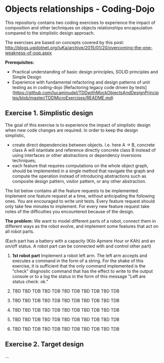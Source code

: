 # Objects relationships - Coding-Dojo

This repositoriy contains two coding exercises to experience the impact of composition and other techniques on objects relationships encapsulation compared to the simplistic design approach.

The exercises are based on concepts covered by this post: http://blogs.ugidotnet.org/luKa/archive/2015/01/20/overcoming-the-one-weakness-of-oop.aspx

**Prerequisites:**
- Practical understanding of basic design principles, SOLID principles and Simple Design
- Experience with fundamental refactoring and design patterns of unit testing as in coding-dojo [Refactoring legacy code driven by tests] (https://github.com/lucaminudel/TDDwithMockObjectsAndDesignPrinciples/blob/master/TDDMicroExercises/README.md)

## Exercise 1. Simplistic design

The goal of this exercise is to experience the impact of simplistic design when new code changes are required.
In order to keep the design simplistic, 
- create direct dependencies between objects. I.e. here A -> B, concrete class A will istantiate and reference directly concrete class B instead of using interfaces or other abstractions or dependency inversions techniques;
- each feature that requires computations on the whole object graph, should be implemented in a single method that navigate the graph and compute the operation instead of introducing abstractions such as composite design pattern, visitor pattern, or any other abstraction.

The list below contains all the feature requests to be implemented. Implement one feature request at a time, without anticipating the following ones. You are encouraged to write unit tests. Every feature request should only take few minutes to implement. For every new feature request take notes of the difficulties you encountered because of the design.

**The problem:** We want to model different parts of a robot, connect them in different ways as the robot evolve, and implement some features that act on all robot parts.

(Each part has a battery with a capacity (Kilo Apmere Hour or KAh) and an on/off status. A robot part can be connected with and control other part)

1. **1st robot part**
Implement a robot left arm. 
The left arm accepts and executes a command in the form of a string. For the shake of this exercise, it is sufficient that the only command implemented is the "check" disgnostic command that has the effect to write to the output console or to a log the status in the form of this message "Left are status check: ok."

2. TBD TBD TDB TBD TDB TBD TDB TBD TDB TBD TDB 
3. TBD TBD TDB TBD TDB TBD TDB TBD TDB TBD TDB 
4. TBD TBD TDB TBD TDB TBD TDB TBD TDB TBD TDB 
5. TBD TBD TDB TBD TDB TBD TDB TBD TDB TBD TDB 
6. TBD TBD TDB TBD TDB TBD TDB TBD TDB TBD TDB 



## Exercise 2. Target design

...
